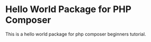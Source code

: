 # Hello World Package for PHP Composer #

This is a hello world package for php composer beginners tutorial.
